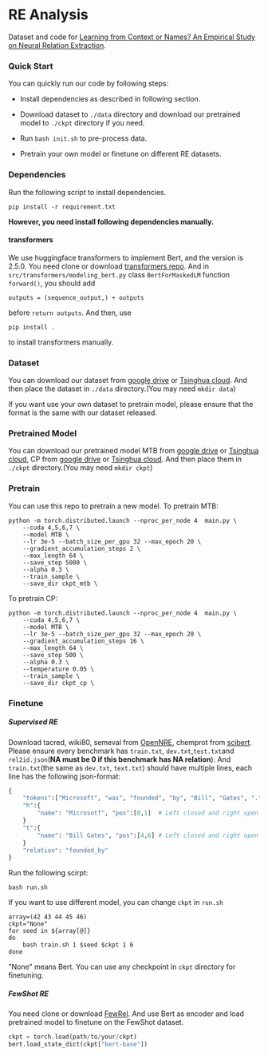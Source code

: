 # RE Analysis

Dataset and code for [Learning from Context or Names? An Empirical Study on Neural Relation Extraction](https://github.com/thunlp/RE-Context-or-Names). 

### Quick Start

You can quickly run our code by following steps:

- Install dependencies as described in following section. 
- Download dataset to `./data` directory and download our pretrained model to `./ckpt` directory if you need. 

- Run `bash init.sh` to pre-process data. 
- Pretrain your own model or finetune on different RE datasets.  

### Dependencies

Run the following script to install dependencies.

```shell
pip install -r requirement.txt
```

**However, you need install following dependencies manually.**

#### transformers

We use huggingface transformers to implement Bert, and the version is 2.5.0. You need clone or download [transformers repo](https://github.com/huggingface/transformers). And in  `src/transformers/modeling_bert.py`  class `BertForMaskedLM` function `forward()`, you should add 

```
outputs = (sequence_output,) + outputs
```

before `return outputs`.  And then, use 

```
pip install .
```

to install transformers manually.

 ### Dataset 

You can download our dataset from [google drive]() or [Tsinghua cloud](https://cloud.tsinghua.edu.cn/f/f55fd09903c94baa9436/?dl=1). And then place the dataset in `./data` directory.(You may need `mkdir data`)

If you want use your own dataset to pretrain model, please ensure that the format is the same with our dataset released.

 ### Pretrained Model

You can download our pretrained model MTB from [google drive]() or [Tsinghua cloud](https://cloud.tsinghua.edu.cn/f/5ce773cc67294ce488e5/?dl=1), CP from [google drive]() or [Tsinghua cloud](https://cloud.tsinghua.edu.cn/f/4097d1055962483cb6d9/?dl=1). And then place them in `./ckpt` directory.(You may need `mkdir ckpt`)

### Pretrain

You can use this repo to pretrain a new model. To pretrain MTB:

```shell
python -m torch.distributed.launch --nproc_per_node 4  main.py \
	--cuda 4,5,6,7 \
	--model MTB \
	--lr 3e-5 --batch_size_per_gpu 32 --max_epoch 20 \
	--gradient_accumulation_steps 2 \
	--max_length 64 \
	--save_step 5000 \
	--alpha 0.3 \
	--train_sample \
	--save_dir ckpt_mtb \
```

To pretrain CP:

```shell
python -m torch.distributed.launch --nproc_per_node 4  main.py \
	--cuda 4,5,6,7 \
	--model MTB \
	--lr 3e-5 --batch_size_per_gpu 32 --max_epoch 20 \
	--gradient_accumulation_steps 16 \
	--max_length 64 \
	--save_step 500 \
	--alpha 0.3 \
	--temperature 0.05 \
	--train_sample \
	--save_dir ckpt_cp \
```



### Finetune

##### Supervised RE

Download tacred, wiki80, semeval from [OpenNRE](https://github.com/thunlp/OpenNRE), chemprot from [scibert](https://github.com/allenai/scibert). Please ensure every benchmark has `train.txt`, `dev.txt`,`test.txt`and `rel2id.json`(**NA must be 0 if this benchmark has NA relation**). And `train.txt`(the same as `dev.txt`, `text.txt`) should have multiple lines, each line has the following json-format:

```python
{
    "tokens":["Microsoft", "was", "founded", "by", "Bill", "Gates", "."], 
    "h":{
        "name": "Microsotf", "pos":[0,1]  # Left closed and right open interval
    }
    "t":{
        "name": "Bill Gates", "pos":[4,6] # Left closed and right open interval
    }
    "relation": "founded_by"
}
```

Run the following scirpt:

```shell
bash run.sh
```

If you want to use different model, you can change `ckpt` in `run.sh`

```shell
array=(42 43 44 45 46)
ckpt="None"
for seed in ${array[@]}
do
	bash train.sh 1 $seed $ckpt 1 6
done
```

"None" means Bert. You can use any checkpoint in `ckpt` directory for finetuning.

##### FewShot RE

You need clone or download [FewRel](https://github.com/thunlp/FewRel). And use Bert as encoder and load pretrained model to finetune on the FewShot dataset. 

```python
ckpt = torch.load(path/to/your/ckpt)
bert.load_state_dict(ckpt["bert-base"])
```

